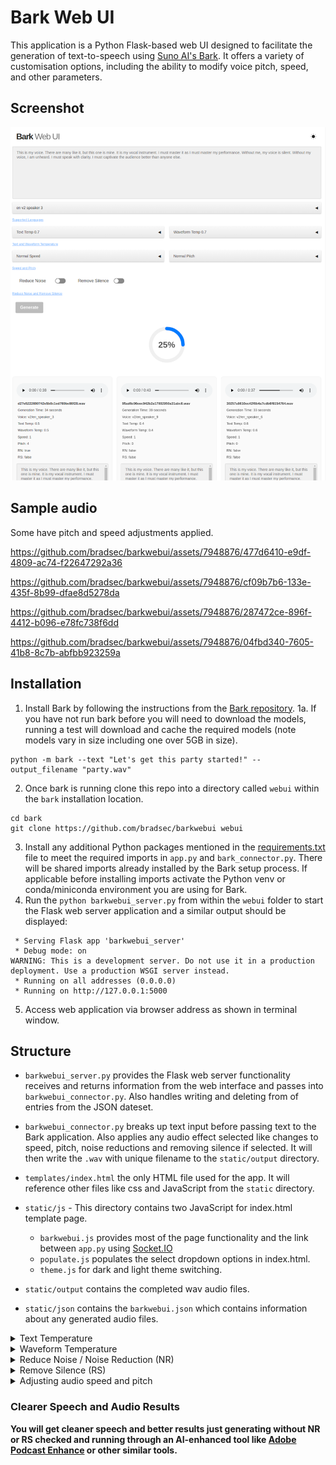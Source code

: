 # Bark Web UI

This application is a Python Flask-based web UI designed to facilitate the generation of text-to-speech using [Suno AI's Bark](https://github.com/suno-ai/bark). It offers a variety of customisation options, including the ability to modify voice pitch, speed, and other parameters.

## Screenshot
![Bark Web UI Screenshot](barkwebui_screenshot.png)

## Sample audio
Some have pitch and speed adjustments applied.  

https://github.com/bradsec/barkwebui/assets/7948876/477d6410-e9df-4809-ac74-f22647292a36

https://github.com/bradsec/barkwebui/assets/7948876/cf09b7b6-133e-435f-8b99-dfae8d5278da

https://github.com/bradsec/barkwebui/assets/7948876/287472ce-896f-4412-b096-e78fc738f6dd

https://github.com/bradsec/barkwebui/assets/7948876/04fbd340-7605-41b8-8c7b-abfbb923259a

## Installation

1. Install Bark by following the instructions from the [Bark repository](https://github.com/suno-ai/bark).
1a. If you have not run bark before you will need to download the models, running a test will download and cache the required models (note models vary in size including one over 5GB in size).  
```terminal
python -m bark --text "Let's get this party started!" --output_filename "party.wav"
```
2. Once bark is running clone this repo into a directory called `webui` within the `bark` installation location. 
```Terminal
cd bark
git clone https://github.com/bradsec/barkwebui webui
```
3. Install any additional Python packages mentioned in the [requirements.txt](requirements.txt) file to meet the required imports in `app.py` and `bark_connector.py`. There will be shared imports already installed by the  Bark setup process. If applicable before installing imports activate the Python venv or conda/miniconda environment you are using for Bark.
4. Run the `python barkwebui_server.py` from within the `webui` folder to start the Flask web server application and a similar output should be displayed:
```terminal
 * Serving Flask app 'barkwebui_server'
 * Debug mode: on
WARNING: This is a development server. Do not use it in a production deployment. Use a production WSGI server instead.
 * Running on all addresses (0.0.0.0)
 * Running on http://127.0.0.1:5000
```
5. Access web application via browser address as shown in terminal window.

## Structure
- `barkwebui_server.py` provides the Flask web server functionality receives and returns information from the web interface and passes into `barkwebui_connector.py`. Also handles writing and deleting from of entries from the JSON dateset.

- `barkwebui_connector.py` breaks up text input before passing text to the Bark application. Also applies any audio effect selected like changes to speed, pitch, noise reductions and removing silence if selected. It will then write the `.wav` with unique filename to the `static/output` directory.

- `templates/index.html` the only HTML file used for the app. It will reference other files like css and JavaScript from the `static` directory.

- `static/js` - This directory contains two JavaScript for index.html template page.

  - `barkwebui.js` provides most of the page functionality and the link between `app.py` using [Socket.IO](https://socket.io/)
  - `populate.js` populates the select dropdown options in index.html.
  - `theme.js` for dark and light theme switching.

- `static/output` contains the completed wav audio files.
- `static/json` contains the `barkwebui.json` which contains information about any generated audio files.

<details>
<summary>Text Temperature</summary>
<br>
This parameter affects how the model generates speech from text. A higher text temperature value makes the model's output more random, while a lower text temperature value makes the model's output more deterministic. In other words, with a high text temperature, the model is more likely to generate unusual or unexpected speech from a given text prompt. On the other hand, with a low text temperature, the model is more likely to stick closely to the most probable output.
</details>
<details>
<summary>Waveform Temperature</summary>
<br>
This parameter affects how the model generates the final audio waveform. A higher waveform temperature value introduces more randomness into the audio output, which might result in more unusual sounds or voice modulations. A lower waveform temperature, on the other hand, makes the audio output more predictable and consistent.
</details>
<details>
<summary>Reduce Noise / Noise Reduction (NR)</summary>
<br>
Reduce background noise (not as good as an AI enhanced cleaner and often difficult to tell impact to audio given the randomness of each Bark generated speech even with same settings, it also can't remove echoing or AI hallucination). Code Ref (bark_connector.py): If value of 'reduce_noise' is True, it triggers noise reduction on the generated audio using the noisereduce library. reduce_noise takes the audio data and the sample rate as parameters and returns the audio with reduced noise. If reduce_noise is False, no noise reduction is applied, and the original audio is used.
</details>
  <details>
<summary>Remove Silence (RS)</summary>
<br>
Remove any extended pauses or silence (may not do much, was included for situations when generated voice contains long pauses for unknown reasons). Code Ref (bark_connector.py): If value of 'remove_silence' is True, it enables aggressive silence removal by setting the VAD (Voice Activity Detection) to level 3. The webrtcvad library is used for voice activity detection. If remove_silence is False, the VAD level is set to 0, which means no silence removal is applied. The sample rate also had to be reduced to 16000 from 24000 to get it to work with the webrtcvad library.
</details>
  <details>
<summary>Adjusting audio speed and pitch</summary>
<br>
Changes to speed and pitch may cause a fair amount of echo and reverb in the output audio. Running the audio through a third-party AI audio tool may help remove echo or reverb. A library called librosa is used for manipulating the audio speed and pitch. The speed of the audio is adjusted using the `librosa.effects.time_stretch` function, which stretches or compresses the audio by a certain factor. If the speed parameter passed into the `generate_voice` function is not 1.0 (i.e., the speed of the audio needs to be changed), the audio is time-stretched by the given rate. For instance, if the speed is 2, the audio's duration will be halved, making it play twice as fast. The pitch of the audio is adjusted using the `librosa.effects.pitch_shift` function. This function shifts the pitch of the audio by a certain number of half-steps. If the pitch parameter passed into the `generate_voice` function is not 0 (i.e., the pitch of the audio needs to be changed), the pitch of the audio is shifted by the given number of half-steps. For instance, if the pitch is 2, the pitch of the audio will be increased by 2 half-steps.
</details>
  
### Clearer Speech and Audio Results

**You will get cleaner speech and better results just generating without NR or RS checked and running through an AI-enhanced tool like [Adobe Podcast Enhance](https://podcast.adobe.com/enhance) or other similar tools.**
